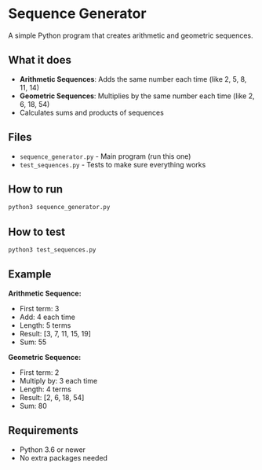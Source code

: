 # Sequence Generator

A simple Python program that creates arithmetic and geometric sequences.

## What it does

- **Arithmetic Sequences**: Adds the same number each time (like 2, 5, 8, 11, 14)
- **Geometric Sequences**: Multiplies by the same number each time (like 2, 6, 18, 54)
- Calculates sums and products of sequences

## Files

- `sequence_generator.py` - Main program (run this one)
- `test_sequences.py` - Tests to make sure everything works

## How to run

```bash
python3 sequence_generator.py
```

## How to test

```bash
python3 test_sequences.py
```

## Example

**Arithmetic Sequence:**
- First term: 3
- Add: 4 each time
- Length: 5 terms
- Result: [3, 7, 11, 15, 19]
- Sum: 55

**Geometric Sequence:**
- First term: 2  
- Multiply by: 3 each time
- Length: 4 terms
- Result: [2, 6, 18, 54]
- Sum: 80

## Requirements

- Python 3.6 or newer
- No extra packages needed

